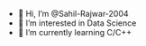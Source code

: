 - 👋 Hi, I’m @Sahil-Rajwar-2004
- 👀 I’m interested in Data Science
- 🌱 I’m currently learning C/C++

<!---
Sahil-Rajwar-2004/Sahil-Rajwar-2004 is a ✨ special ✨ repository because its `README.md` (this file) appears on your GitHub profile.
You can click the Preview link to take a look at your changes.
--->
